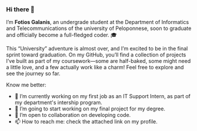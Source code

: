### Hi there 👋

I’m **Fotios Galanis**, an undergrade student at the Department of Informatics and Telecommunications of the university of Peloponnese, soon to graduate and officially become a full-fledged coder. 🎓

This “University” adventure is almost over, and I’m excited to be in the final sprint toward graduation. On my GitHub, you’ll find a collection of projects I’ve built as part of my coursework—some are half-baked, some might need a little love, and a few actually work like a charm! Feel free to explore and see the journey so far.

Know me better:

- 🔭 I’m currently working on my first job as an IT Support Intern, as part of my department's intership program.
- 🌱 I’m going to start working on my final project for my degree.
- 👯 I’m open to collaboration on developing code.
- 📫 How to reach me: check the attached link on my profile.
